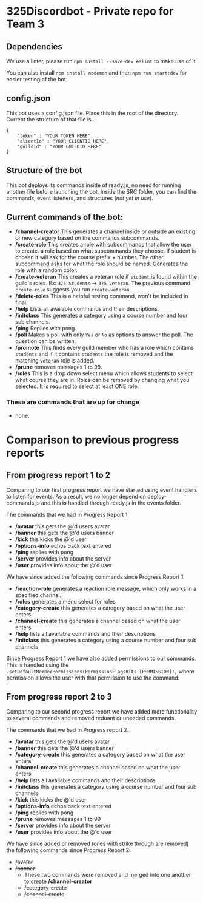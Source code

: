 # 325Discordbot - Private repo for Team 3

## Dependencies

We use a linter, please run
`npm install --save-dev eslint`
to make use of it.

You can also install
`npm install nodemon`
and then
`npm run start:dev`
for easier testing of the bot.

## config.json
This bot uses a config.json file. Place this in the root of the directory.
Current the structure of that file is...

```
{
    "token" : "YOUR TOKEN HERE",
    "clientId" : "YOUR CLIENTID HERE",
    "guildId" : "YOUR GUILDID HERE"
}
```
## Structure of the bot

This bot deploys its commands inside of ready.js, no need for running another file before launching the bot.
Inside the SRC folder, you can find the commands, event listeners, and structures (*not yet in use*).

## Current commands of the bot:

- **/channel-creator** This generates a channel inside or outside an existing or new category based on the commands subcommands.
- **/create-role** This creates a role with subcommands that allow the user to create.
a role based on what subcommands they choose. If student is chosen it will ask for the course prefix + number. The other subcommand
asks for what the role should be named. Generates the role with a random color.
- **/create-veteran** This creates a veteran role if `student` is found within the guild's roles. Ex: `375 Students` -> `375 Veteran`. The previous command `create-role` suggests you run `create-veteran`.
- **/delete-roles** This is a helpful testing command, won't be included in final.
- **/help** Lists all available commands and their descriptions.
- **/initclass** This generates a category using a course number and four sub channels.
- **/ping** Replies with pong.
- **/poll** Makes a poll with only `Yes` or `No` as options to answer the poll. The question can be written.
- **/promote** This finds every guild member who has a role which contains `students` and if it contains `students` the role is removed and the matching `veteran` role is added.
- **/prune** removes messages 1 to 99.
- **/roles** This is a drop down select menu which allows students to select what course they are in. Roles can be removed by changing what you selected. It is required to select at least ONE role.


### These are commands that are up for change

- none.

# Comparison to previous progress reports

## From progress report 1 to 2

Comparing to our first progress report we have started using event handlers to listen for events.
As a result, we no longer depend on deploy-commands.js and this is handled through
ready.js in the events folder. 

The commands that we had in Progress Report 1

- **/avatar** this gets the @'d users avatar
- **/banner** this gets the @'d users banner
- **/kick** this kicks the @'d user
- **/options-info** echos back text entered
- **/ping** replies with pong
- **/server** provides info about the server
- **/user** provides info about the @'d user

We have since added the following commands since Progress Report 1

- **/reaction-role** generates a reaction role message, which only works in a specified channel.
- **/roles** generates a menu select for roles
- **/category-create** this generates a category based on what the user enters
- **/channel-create** this generates a channel based on what the user enters
- **/help** lists all available commands and their descriptions
- **/initclass** this generates a category using a course number and four sub channels

Since Progress Report 1 we have also added permissions to our commands. This is handled using the
`.setDefaultMemberPermissions(PermissionFlagsBits.[PERMISSION]),` where permission allows the user
with that permission to use the command.

## From progress report 2 to 3

Comparing to our second progress report we have added more functionality to several commands and removed reduant or uneeded commands.

The commands that we had in Progress report 2.

- **/avatar** this gets the @'d users avatar
- **/banner** this gets the @'d users banner
- **/category-create** this generates a category based on what the user enters
- **/channel-create** this generates a channel based on what the user enters
- **/help** lists all available commands and their descriptions
- **/initclass** this generates a category using a course number and four sub channels
- **/kick** this kicks the @'d user
- **/options-info** echos back text entered
- **/ping** replies with pong
- **/prune** removes messages 1 to 99
- **/server** provides info about the server
- **/user** provides info about the @'d user

We have since added or removed (ones with strike through are removed) the following commands since Progress Report 2. 

- ~~/avatar~~ 
- ~~/banner~~ 
    - These two commands were removed and merged into one another to create **/channel-creator**
    - ~~/category-create~~
    - ~~/channel-create~~